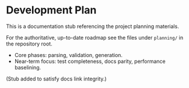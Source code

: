 # Development Plan

This is a documentation stub referencing the project planning materials.

For the authoritative, up-to-date roadmap see the files under `planning/` in the repository root.

- Core phases: parsing, validation, generation.
- Near-term focus: test completeness, docs parity, performance baselining.

(Stub added to satisfy docs link integrity.)
